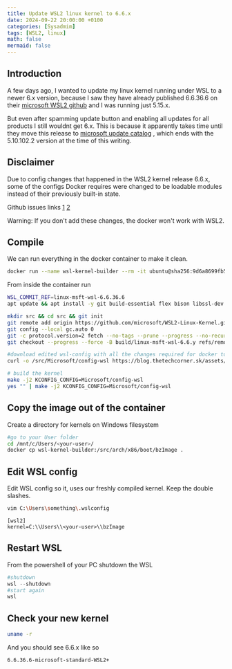 ```yaml
---
title: Update WSL2 linux kernel to 6.6.x
date: 2024-09-22 20:00:00 +0100
categories: [Sysadmim]
tags: [WSL2, linux]
math: false
mermaid: false
---
```


## Introduction
A few days ago, I wanted to update my linux kernel running under WSL to a newer 6.x version, because I saw they have already published 6.6.36.6 on their [microsoft WSL2 github](https://github.com/microsoft/WSL2-Linux-Kernel/releases) and I was running just 5.15.x.

But even after spamming update button and enabling all updates for all products I still wouldnt get 6.x. This is because it apparently takes time until they move this release to [microsoft update catalog](https://www.catalog.update.microsoft.com/Search.aspx?q=wsl) , which ends with the 5.10.102.2 version at the time of this writing.


## Disclaimer 
Due to config changes that happened in the WSL2 kernel release 6.6.x, some of the configs Docker requires were changed to be loadable modules instead of their previously built-in state. 

Github issues links [1](https://github.com/microsoft/WSL/issues/11771) [2](https://github.com/microsoft/WSL/issues/11742)


Warning: If you don't add these changes, the docker won't work with WSL2.


## Compile 
We can run everything in the docker container to make it clean.
```bash
docker run --name wsl-kernel-builder --rm -it ubuntu@sha256:9d6a8699fb5c9c39cf08a0871bd6219f0400981c570894cd8cbea30d3424a31f bash
```
From inside the container run

```bash
WSL_COMMIT_REF=linux-msft-wsl-6.6.36.6
apt update && apt install -y git build-essential flex bison libssl-dev libelf-dev bc python3 cpio dwarves curl vim

mkdir src && cd src && git init
git remote add origin https://github.com/microsoft/WSL2-Linux-Kernel.git
git config --local gc.auto 0
git -c protocol.version=2 fetch --no-tags --prune --progress --no-recurse-submodules --depth=1 origin +${WSL_COMMIT_REF}:refs/remotes/origin/build/linux-msft-wsl-6.6.y
git checkout --progress --force -B build/linux-msft-wsl-6.6.y refs/remotes/origin/build/linux-msft-wsl-6.6.y

#download edited wsl-config with all the changes required for docker to run
curl -o /src/Microsoft/config-wsl https://blog.thetechcorner.sk/assets/text/config-wsl

# build the kernel
make -j2 KCONFIG_CONFIG=Microsoft/config-wsl
yes "" | make -j2 KCONFIG_CONFIG=Microsoft/config-wsl

```

## Copy the image out of the container
Create a directory for kernels on Windows filesystem

```bash
#go to your User folder
cd /mnt/c/Users/<your-user>/
docker cp wsl-kernel-builder:/src/arch/x86/boot/bzImage .
```

## Edit WSL config
Edit WSL config so it, uses our freshly compiled kernel. Keep the double slashes.

```bash
vim C:\Users\something\.wslconfig
```
```
[wsl2]
kernel=C:\\Users\\<your-user>\\bzImage
```

## Restart WSL
From the powershell of your PC shutdown the WSL
```powershell
#shutdown
wsl --shutdown
#start again
wsl
```

## Check your new kernel
```bash
uname -r
```
And you should see 6.6.x like so
```bash
6.6.36.6-microsoft-standard-WSL2+
```
